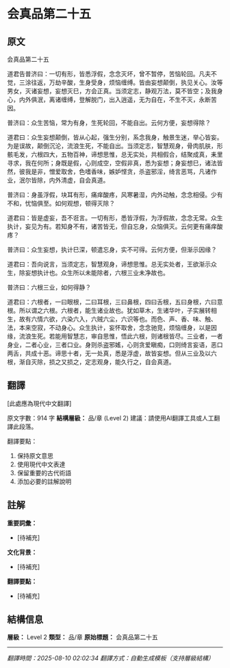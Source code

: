 # 会真品第二十五

## 原文

会真品第二十五

道君告普济曰：一切有形，皆悉浮假，念念灭坏，曾不暂停，苦恼轮回。凡夫不觉，三涂往返，万劫辛酸，生身受身，烦恼缠缚。皆由妄想颠倒，执见关心。汝等男女，灭诸妄想，妄想灭巳，方会正真。当须定志，静观万法，莫不皆空；及我身心，内外俱泯，离诸缠缚，登解脱门，出入逍遥，无为自在，不生不灭，永断苦因。

普济曰：众生苦恼，常为有身，生死轮回，不能自出。云何方便，妄想得除？

道君曰：众生妄想颠倒，皆从心起，强生分别，系念我身，触景生迷，举心皆妄。为是误故，颠倒沉沦，流浪生死，不能自出。当须定志，智慧观身，骨肉肌肤，形骸毛发，六根四大，五物百神，谛想思惟，总无实处，共相假合，结聚成真，耒里寻求，我在何所；身既是假，心则成空，空假非真，悉为妄想；身妄想巳，诸法皆然，彼我是非，憎爱取舍，色嗜香味，嫉妒悭贪，杀盗邪淫，绮言恶骂，凡诸作业，泯尔皆除，内外清虚，自会真道。

普济曰：身虽浮假，块耳有形，痛痒酸疼，风寒暑湿，内外动触，念念相侵。少有不和，忧恼俱至。如何观想，顿得灭除？

道君曰：皆是虚妄，吾不诳言。一切有形，悉皆浮假，为浮假故，念念无常。众生执计，妄见为有。若知身不有，诸苦皆无，但自忘身，众恼俱灭。云何更有痛痒酸疼？

普济曰：众生妄想，执计巳深，顿遣忘身，实不可得。云何方便，但渐示因缘？

道君曰：吾向说言，当须定志，智慧观身，谛想思惟。总无实处者，王欲渐示众生，除妄想执计也。众生所以未能除者，六根三业未净故也。

普济曰：六根三业，如何得静？

道君曰：六根者，一曰眼根，二曰耳根，三曰鼻根，四曰舌根，五曰身根，六曰意根。所以谓之六根。六根者，能生诸业故也。犹如草木，生诸华叶，子实展转相生，故有六情六欲，六染六入，六贼六尘，六识等也。而色、声、香、味、触、法，本来空寂，不动身心。众生执计，妄怀取舍，念念驰竞，烦恼缠身，以是因缘，流浪生死。若能用智慧志，审自思惟，悟此六根，则诸根皆尽。三业者，一者身业，二者心业，三者口业。身则杀盗邪媱，心则贪爱瞋痴，口则绮言妄语，恶口两舌，共成十恶。谛思十者，无一处真，悉是浮虚，故皆妄想。但从三业及以六根，渐自灭除，损之又损之，定志观身，能久行之，自会真道。

## 翻譯

[此處應為現代中文翻譯]

原文字數：914 字
**結構層級：** 品/章 (Level 2)
建議：請使用AI翻譯工具或人工翻譯此段落。

翻譯要點：
1. 保持原文意思
2. 使用現代中文表達
3. 保留重要的古代術語
4. 添加必要的註解說明

## 註解

**重要詞彙：**
- [待補充]

**文化背景：**
- [待補充]

**翻譯要點：**
- [待補充]

## 結構信息

**層級：** Level 2
**類型：** 品/章
**原始標題：** 会真品第二十五

---
*翻譯時間：2025-08-10 02:02:34*
*翻譯方式：自動生成模板（支持層級結構）*
